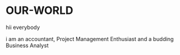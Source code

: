 # OUR-WORLD

hii everybody

i am an accountant, Project Management Enthusiast and
a budding Business Analyst
